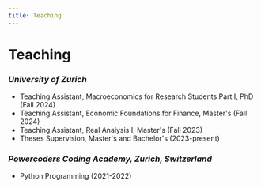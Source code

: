 ```yaml
---
title: Teaching 
---
```

# **Teaching** 

<h3><i style="font-weight:bold">University of Zurich</i></h3>

<div class="work-info">
    <ul>
    <li><i class="fas fa-chalkboard-user"></i>Teaching Assistant, Macroeconomics for Research Students Part I, PhD (Fall 2024)</li>
    <li><i class="fas fa-chalkboard-user"></i>Teaching Assistant, Economic Foundations for Finance, Master's (Fall 2024)</li>
    <li><i class="fas fa-chalkboard-user"></i>Teaching Assistant, Real Analysis I, Master's (Fall 2023)</li>
    <li><i class="fas fa-chalkboard-user"></i>Theses Supervision, Master's and Bachelor's (2023-present)</li>
    </ul>
</div>

<h3><i style="font-weight:bold">Powercoders Coding Academy, Zurich, Switzerland</i></h3>

<div class="work-info">
    <ul>
    <li><i class="fas fa-person-chalkboard"></i>Python Programming (2021-2022)</li>
    </ul>
</div>


<!-- Include Font Awesome for icons -->
<link rel="stylesheet" href="https://cdnjs.cloudflare.com/ajax/libs/font-awesome/5.15.4/css/all.min.css">
<link rel="stylesheet" href="https://cdnjs.cloudflare.com/ajax/libs/font-awesome/6.5.1/css/all.min.css">
